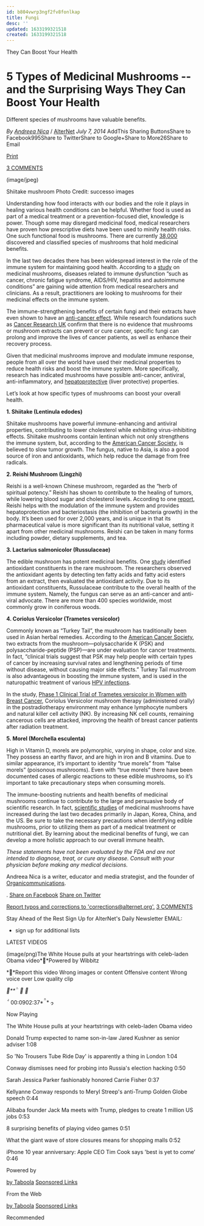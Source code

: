 ```yaml
---
id: b804vwrp3ngf2fv8fonlkap
title: Fungi
desc: ''
updated: 1633199321518
created: 1633199321518
---
```


They Can Boost Your Health

# 5 Types of Medicinal Mushrooms -- and the Surprising Ways They Can Boost Your Health

Different species of mushrooms have valuable benefits.

*By* *[Andreea Nica](http://www.alternet.org/authors/andreea-nica-0)* / [AlterNet](http://alternet.org/)
*July 7, 2014*
AddThis Sharing ButtonsShare to Facebook995Share to TwitterShare to Google+Share to More26Share to Email

[Print](http://www.alternet.org/print/personal-health/5-types-medicinal-mushrooms-and-surprising-ways-they-can-boost-your-health)

[3 COMMENTS](http://www.alternet.org/comments/personal-health/5-types-medicinal-mushrooms-and-surprising-ways-they-can-boost-your-health#disqus_thread)

(image/jpeg)

Shiitake mushroom
Photo Credit: successo images

Understanding how food interacts with our bodies and the role it plays in healing various health conditions can be helpful. Whether food is used as part of a medical treatment or a prevention-focused diet, knowledge is power. Though some may disregard medicinal food, medical researchers have proven how prescriptive diets have been used to minify health risks. One such functional food is mushrooms. There are currently [38,000](http://www.motherearthliving.com/health-and-wellness/not-just-pretty-fungi.aspx) discovered and classified species of mushrooms that hold medicinal benefits.

In the last two decades there has been widespread interest in the role of the immune system for maintaining good health. According to a [study](https://www.academia.edu/305933/Medicinal_Mushrooms_Their_therapeutic_properties_and_current_medical_usage_with_special_emphasis_on_cancer_treatments) on medicinal mushrooms, diseases related to immune dysfunction “such as cancer, chronic fatigue syndrome, AIDS/HIV, hepatitis and autoimmune conditions” are gaining wide attention from medical researchers and clinicians. As a result, practitioners are looking to mushrooms for their medicinal effects on the immune system.

The immune-strengthening benefits of certain fungi and their extracts have even shown to have an [anti-cancer effect](http://www.ajol.info/index.php/ajb/article/viewFile/14900/58644). While research foundations such as [Cancer Research UK](http://www.cancerresearchuk.org/cancer-help/about-cancer/cancer-questions/mushrooms-in-cancer-treatment) confirm that there is no evidence that mushrooms or mushroom extracts can prevent or cure cancer, specific fungi can prolong and improve the lives of cancer patients, as well as enhance their recovery process.

Given that medicinal mushrooms improve and modulate immune response, people from all over the world have used their medicinal properties to reduce health risks and boost the immune system. More specifically, research has indicated mushrooms have possible anti-cancer, antiviral, anti-inflammatory, and [hepatoprotective](http://www.researchgate.net/publication/258248843_Current_evidence_for_the_hepatoprotective_activities_of_the_medicinal_mushroom_Antrodia_cinnamomea) (liver protective) properties.

Let’s look at how specific types of mushrooms can boost your overall health.

**1. Shiitake (Lentinula edodes)**

Shiitake mushrooms have powerful immune-enhancing and antiviral properties, contributing to lower cholesterol while exhibiting virus-inhibiting effects. Shiitake mushrooms contain lentinan which not only strengthens the immune system, but, according to the [American Cancer Society](http://www.cancer.org/treatment/treatmentsandsideeffects/complementaryandalternativemedicine/dietandnutrition/shiitake-mushroom), is believed to slow tumor growth. The fungus, native to Asia, is also a good source of iron and antioxidants, which help reduce the damage from free radicals.

**2. Reishi Mushroom (Lingzhi)**

Reishi is a well-known Chinese mushroom, regarded as the “herb of spiritual potency.” Reishi has shown to contribute to the healing of tumors, while lowering blood sugar and cholesterol levels. According to one [report](http://www.ncbi.nlm.nih.gov/pubmed/22593926), Reishi helps with the modulation of the immune system and provides hepatoprotection and bacteriostasis (the inhibition of bacteria growth) in the body. It’s been used for over 2,000 years, and is unique in that its pharmaceutical value is more significant than its nutritional value, setting it apart from other medicinal mushrooms. Reishi can be taken in many forms including powder, dietary supplements, and tea.

**3. Lactarius salmonicolor (Russulaceae)**

The edible mushroom has potent medicinal benefits. One [study](http://www.ncbi.nlm.nih.gov/pubmed/23957359) identified antioxidant constituents in the rare mushroom. The researchers observed the antioxidant agents by detecting ten fatty acids and fatty acid esters from an extract, then evaluated the antioxidant activity. Due to its antioxidant constituents, Russulaceae contribute to the overall health of the immune system. Namely, the fungus can serve as an anti-cancer and anti-viral advocate. There are more than 400 species worldwide, most commonly grow in coniferous woods.

**4. Coriolus Versicolor (Trametes versicolor)**

Commonly known as “Turkey Tail”, the mushroom has traditionally been used in Asian herbal remedies. According to the [American Cancer Society](http://www.cancer.org/treatment/treatmentsandsideeffects/complementaryandalternativemedicine/dietandnutrition/coriolus-versicolor), two extracts from the mushroom—polysaccharide K (PSK) and polysaccharide-peptide (PSP)—are under evaluation for cancer treatments. In fact, “clinical trials suggest that PSK may help people with certain types of cancer by increasing survival rates and lengthening periods of time without disease, without causing major side effects.” Turkey Tail mushroom is also advantageous in boosting the immune system, and is used in the naturopathic treatment of various [HPV infections](http://www.alternet.org/personal-health/how-you-can-use-your-diet-help-fight-hpv).

In the study, [Phase 1 Clinical Trial of Trametes versicolor in Women with Breast Cancer](http://www.hindawi.com/journals/isrn.oncology/2012/251632/), Coriolus Versicolor mushroom therapy (administered orally) in the postradiotherapy environment may enhance lymphocyte numbers and natural killer cell activity (NK). By increasing NK cell counts, remaining cancerous cells are attacked, improving the health of breast cancer patients after radiation treatment.

**5. Morel (Morchella esculenta)**

High in Vitamin D, morels are polymorphic, varying in shape, color and size. They possess an earthy flavor, and are high in iron and B vitamins. Due to similar appearance, it’s important to identity “true morels” from “false morels” (poisonous mushrooms). Even with “true morels” there have been documented cases of allergic reactions to these edible mushrooms, so it’s important to take precautionary steps when consuming morels.

The immune-boosting nutrients and health benefits of medicinal mushrooms continue to contribute to the large and persuasive body of scientific research. In fact, [scientific studies](https://www.academia.edu/305933/Medicinal_Mushrooms_Their_therapeutic_properties_and_current_medical_usage_with_special_emphasis_on_cancer_treatments) of medicinal mushrooms have increased during the last two decades primarily in Japan, Korea, China, and the US. Be sure to take the necessary precautions when identifying edible mushrooms, prior to utilizing them as part of a medical treatment or nutritional diet. By learning about the medicinal benefits of fungi, we can develop a more holistic approach to our overall immune health.

*These statements have not been evaluated by the FDA and are not intended to diagnose, treat, or cure any disease. Consult with your physician before making any medical decisions.*

Andreea Nica is a writer, educator and media strategist, and the founder of [Organicommunications](http://organicommunications.com/).

.
 [Share on Facebook](http://www.alternet.org/personal-health/5-types-medicinal-mushrooms-and-surprising-ways-they-can-boost-your-health#)
 [Share on Twitter](http://www.alternet.org/personal-health/5-types-medicinal-mushrooms-and-surprising-ways-they-can-boost-your-health#)

[Report typos and corrections to 'corrections@alternet.org'.](http://www.alternet.org/personal-health/5-types-medicinal-mushrooms-and-surprising-ways-they-can-boost-your-healthmailto:corrections@alternet.org?Subject=Typo%20on%205%20Types%20of%20Medicinal%20Mushrooms%20--%20and%20the%20Surprising%20Ways%20They%20Can%20Boost%20Your%20Health)
 [](http://www.alternet.org/personal-health/5-types-medicinal-mushrooms-and-surprising-ways-they-can-boost-your-health)[3 COMMENTS](http://www.alternet.org/comments/personal-health/5-types-medicinal-mushrooms-and-surprising-ways-they-can-boost-your-health#disqus_thread)

Stay Ahead of the Rest
Sign Up for AlterNet's Daily Newsletter
EMAIL:
+ sign up for additional lists

LATEST VIDEOS

(image/png)The White House pulls at your heartstrings with celeb-laden Obama video**Powered by Wibbitz

**Report this video
Wrong images or content
Offensive content
Wrong voice over
Low quality clip

****
**
**

**
00:0902:37**
**

Now Playing

The White House pulls at your heartstrings with celeb-laden Obama video

Donald Trump expected to name son-in-law Jared Kushner as senior adviser
1:08

So 'No Trousers Tube Ride Day' is apparently a thing in London
1:04

Conway dismisses need for probing into Russia's election hacking
0:50

Sarah Jessica Parker fashionably honored Carrie Fisher
0:37

Kellyanne Conway responds to Meryl Streep's anti-Trump Golden Globe speech
0:44

Alibaba founder Jack Ma meets with Trump, pledges to create 1 million US jobs
0:53

8 surprising benefits of playing video games
0:51

What the giant wave of store closures means for shopping malls
0:52

iPhone 10 year anniversary: Apple CEO Tim Cook says 'best is yet to come’
0:46

Powered by

 [](http://popup.taboola.com/en/?template=colorbox&utm_source=rs-alternet&utm_medium=referral&utm_content=autosized-generated-2r:autosized-generated-2r:) [by Taboola](http://popup.taboola.com/en/?template=colorbox&utm_source=rs-alternet&utm_medium=referral&utm_content=autosized-generated-2r:autosized-generated-2r:)
[Sponsored Links](http://popup.taboola.com/en/?template=colorbox&utm_source=rs-alternet&utm_medium=referral&utm_content=autosized-generated-2r:autosized-generated-2r:)

From the Web

 [](http://popup.taboola.com/en/?template=colorbox&utm_source=rs-alternet&utm_medium=referral&utm_content=text-links-vertical:text-links-vertical:) [by Taboola](http://popup.taboola.com/en/?template=colorbox&utm_source=rs-alternet&utm_medium=referral&utm_content=text-links-vertical:text-links-vertical:)
[Sponsored Links](http://popup.taboola.com/en/?template=colorbox&utm_source=rs-alternet&utm_medium=referral&utm_content=text-links-vertical:text-links-vertical:)

Recommended
